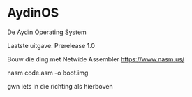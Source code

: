 # AydinOS
De Aydin Operating System

Laatste uitgave:
Prerelease 1.0

Bouw die ding met Netwide Assembler
https://www.nasm.us/

nasm code.asm -o boot.img

gwn iets in die richting als hierboven
